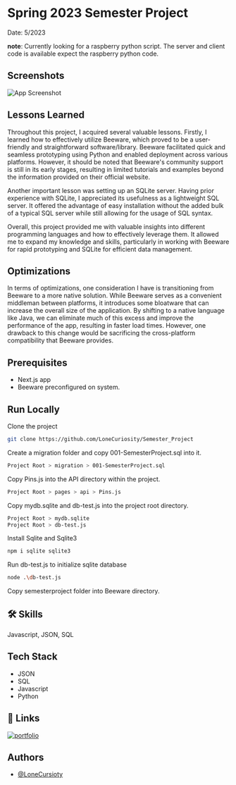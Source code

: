 # Spring 2023 Semester Project
Date: 5/2023

**note**: Currently looking for a raspberry python script. The server and client code is available expect the raspberry python code.

## Screenshots
![App Screenshot](http://ramongarciajr.tech/Semester_Project.png)

## Lessons Learned

Throughout this project, I acquired several valuable lessons. Firstly, I learned how to effectively utilize Beeware, which proved to be a user-friendly and straightforward software/library. Beeware facilitated quick and seamless prototyping using Python and enabled deployment across various platforms. However, it should be noted that Beeware's community support is still in its early stages, resulting in limited tutorials and examples beyond the information provided on their official website.

Another important lesson was setting up an SQLite server. Having prior experience with SQLite, I appreciated its usefulness as a lightweight SQL server. It offered the advantage of easy installation without the added bulk of a typical SQL server while still allowing for the usage of SQL syntax.

Overall, this project provided me with valuable insights into different programming languages and how to effectively leverage them. It allowed me to expand my knowledge and skills, particularly in working with Beeware for rapid prototyping and SQLite for efficient data management.


## Optimizations

In terms of optimizations, one consideration I have is transitioning from Beeware to a more native solution. While Beeware serves as a convenient middleman between platforms, it introduces some bloatware that can increase the overall size of the application. By shifting to a native language like Java, we can eliminate much of this excess and improve the performance of the app, resulting in faster load times. However, one drawback to this change would be sacrificing the cross-platform compatibility that Beeware provides.

## Prerequisites
- Next.js app
- Beeware preconfigured on system.

## Run Locally

Clone the project

```bash
git clone https://github.com/LoneCuriosity/Semester_Project
```

Create a migration folder and copy 001-SemesterProject.sql into it.

```bash
Project Root > migration > 001-SemesterProject.sql
```

Copy Pins.js into the API directory within the project.

```bash
Project Root > pages > api > Pins.js
```

Copy mydb.sqlite and db-test.js into the project root directory.

```bash
Project Root > mydb.sqlite
Project Root > db-test.js
```

Install Sqlite and Sqlite3

```bash
npm i sqlite sqlite3
```

Run db-test.js to initialize sqlite database

```bash
node .\db-test.js
```

Copy semesterproject folder into Beeware directory.


## 🛠 Skills
Javascript, JSON, SQL


## Tech Stack

- JSON
- SQL
- Javascript
- Python

## 🔗 Links
[![portfolio](https://img.shields.io/badge/my_portfolio-000?style=for-the-badge&logo=ko-fi&logoColor=white)](https://ramongarciajr.tech/)


## Authors

- [@LoneCursioty](https://www.github.com/LoneCursioty)

